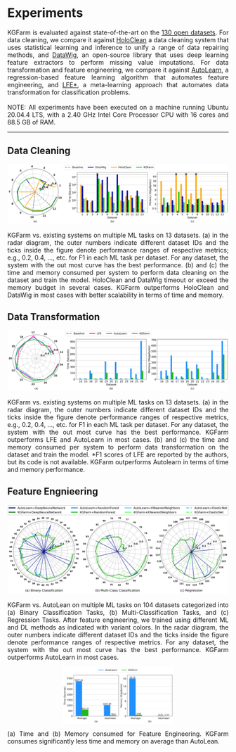 # Experiments
<p align="justify">KGFarm is evaluated against state-of-the-art on the <a href="benchmark/README.md">130 open datasets</a>. For data cleaning, we compare it against <a href="https://github.com/HoloClean/holoclean">HoloClean</a> a data cleaning system that uses statistical learning and inference to unify a range of data repairing methods, and <a href="https://github.com/awslabs/datawig">DataWig</a>, an open-source library that uses deep learning feature extractors to perform missing value imputations. For data transformation and feature engineering, we compare it against <a href="https://github.com/saket-maheshwary/AutoLearn">AutoLearn</a>, a regression-based feature learning algorithm that automates feature engineering, and <a href="https://www.ijcai.org/Proceedings/2017/0352.pdf">LFE*</a>, a meta-learning approach that automates data transformation for classification problems. <br><br>NOTE: All experiments have been executed on a machine running Ubuntu 20.04.4 LTS, with a 2.40 GHz Intel Core Processor CPU with 16 cores and 88.5 GB of RAM.</p>

<hr/>

## Data Cleaning

![data_cleaning](../docs/graphics/experiment_results/data_cleaning.png)
<p align="justify">KGFarm vs. existing systems on multiple ML tasks on 13 datasets. (a) in the radar diagram, the outer numbers indicate different dataset IDs and the ticks inside the figure denote performance ranges of respective metrics; e.g., 0.2, 0.4, ..., etc. for F1 in each ML task per dataset. For any dataset, the system with the out most curve has the best performance. (b) and (c) the time and memory consumed per system to perform data cleaning on the dataset and train the model. HoloClean and DataWig timeout or exceed the memory budget in several cases. KGFarm outperforms HoloClean and DataWig in most cases with better scalability in terms of time and memory.</p>

## Data Transformation
![data_transformation](../docs/graphics/experiment_results/data_transformation.png)
<p align="justify">KGFarm vs. existing systems on multiple ML tasks on 13 datasets. (a) in the radar diagram, the outer numbers indicate different dataset IDs and the ticks inside the figure denote performance ranges of respective metrics, e.g., 0.2, 0.4, ..., etc. for F1 in each ML task per dataset. For any dataset, the system with the out most curve has the best performance. KGFarm outperforms LFE and AutoLearn in most cases. (b) and (c) the time and memory consumed per system to perform data transformation on the dataset and train the model. *F1 scores of LFE are reported by the authors, but its code is not available. KGFarm outperforms Autolearn in terms of time and memory performance.</p>

## Feature Engnieering
![feature_engineering](../docs/graphics/experiment_results/feature_engineering_effectiveness.png)
<p align="justify">KGFarm vs. AutoLean on multiple ML tasks on 104 datasets categorized into (a) Binary Classification Tasks, (b) Multi-Classification Tasks, and (c) Regression Tasks. After feature engineering, we trained using different ML and DL methods as indicated with variant colors. In the radar diagram, the outer numbers indicate different dataset IDs and the ticks inside the figure denote performance ranges of respective metrics. For any dataset, the system with the out most curve has the best performance. KGFarm outperforms AutoLearn in most cases.</p>

<p align="center">
<img src="../docs/graphics/experiment_results/feature_engineering_efficiency.png" alt="feature_engineering" width="50%", align="center">
</p>
<p align="justify">(a) Time and (b) Memory consumed for Feature Engineering. KGFarm consumes significantly less time and memory on average than AutoLean.</p>